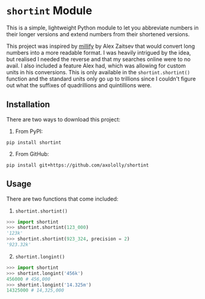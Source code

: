 # `shortint` Module

This is a simple, lightweight Python module to let you abbreviate numbers in their longer versions and extend numbers from their shortened versions.

This project was inspired by [millify](https://github.com/azaitsev/millify) by Alex Zaitsev that would convert long numbers into a more readable format. I was heavily intrigued by the idea, but realised I needed the reverse and that my searches online were to no avail. I also included a feature Alex had, which was allowing for custom units in his conversions. This is only available in the `shortint.shortint()` function and the standard units only go up to trillions since I couldn't figure out what the suffixes of quadrillions and quintillions were.

## Installation

There are two ways to download this project:

1. From PyPI:
```
pip install shortint
```

2. From GitHub:
```
pip install git+https://github.com/axololly/shortint
```

## Usage

There are two functions that come included:

1. `shortint.shortint()`
```py
>>> import shortint
>>> shortint.shortint(123_000)
'123k'
>>> shortint.shortint(923_324, precision = 2)
'923.32k'
```

2. `shortint.longint()`
```py
>>> import shortint
>>> shortint.longint('456k')
456000 # 456,000
>>> shortint.longint('14.325m')
14325000 # 14,325,000
```
